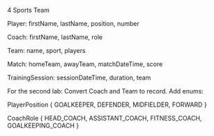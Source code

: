 4 Sports Team

Player: firstName, lastName, position, number

Coach: firstName, lastName, role

Team: name, sport, players

Match: homeTeam, awayTeam, matchDateTime, score

TrainingSession: sessionDateTime, duration, team

For the second lab: Convert Coach and Team to record. Add enums:


PlayerPosition { GOALKEEPER, DEFENDER, MIDFIELDER, FORWARD }

CoachRole { HEAD_COACH, ASSISTANT_COACH, FITNESS_COACH, GOALKEEPING_COACH }

